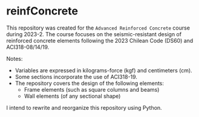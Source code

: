 # reinfConcrete
This repository was created for the ```Advanced Reinforced Concrete``` course during 2023-2. The course focuses on the seismic-resistant design of reinforced concrete elements following the 2023 Chilean Code (DS60) and ACI318-08/14/19.

Notes:
- Variables are expressed in kilograms-force (kgf) and centimeters (cm).
- Some sections incorporate the use of ACI318-19.
- The repository covers the design of the following elements:
  * Frame elements (such as square columns and beams)
  * Wall elements (of any sectional shape)

I intend to rewrite and reorganize this repository using Python.
